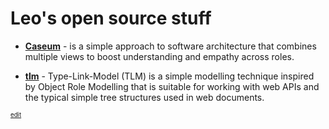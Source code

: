 # Leo's open source stuff

* **[Caseum](https://lsimons.github.io/caseum/)** - is a simple approach to software architecture that combines multiple views to boost understanding and empathy across roles.

* **[tlm](https://github.com/typelinkmodel/tlm)** - Type-Link-Model (TLM) is a simple modelling technique inspired by Object Role Modelling that is suitable for working with web APIs and the typical simple tree structures used in web documents.

<sub><sup>[edit](https://github.com/lsimons/lsimons.github.io/edit/main/index.md)</sup></sub>
